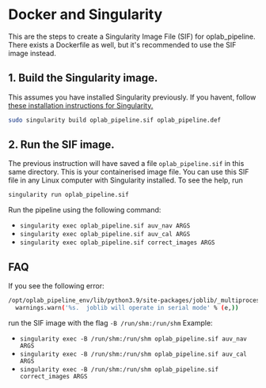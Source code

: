 # Docker and Singularity

This are the steps to create a Singularity Image File (SIF) for oplab_pipeline.
There exists a Dockerfile as well, but it's recommended to use the SIF image
instead.

## 1. Build the Singularity image. 
This assumes you have installed Singularity previously. If you havent, follow [these installation instructions for Singularity.](https://sylabs.io/guides/master/user-guide/quick_start.html#quick-installation-steps)

```sh
sudo singularity build oplab_pipeline.sif oplab_pipeline.def
```

## 2. Run the SIF image.
The previous instruction will have saved a file `oplab_pipeline.sif` in this same directory. This is your containerised image file. You can use this SIF file in any Linux computer with Singularity installed. To see the help, run

```sh
singularity run oplab_pipeline.sif
```

Run the pipeline using the following command:
 - `singularity exec oplab_pipeline.sif auv_nav ARGS`
 - `singularity exec oplab_pipeline.sif auv_cal ARGS`
 - `singularity exec oplab_pipeline.sif correct_images ARGS`

## FAQ

If you see the following error:

```sh
/opt/oplab_pipeline_env/lib/python3.9/site-packages/joblib/_multiprocessing_helpers.py:45: UserWarning: [Errno 2] No such file or directory.  joblib will operate in serial mode
  warnings.warn('%s.  joblib will operate in serial mode' % (e,))
```

run the SIF image with the flag `-B /run/shm:/run/shm` Example:
- `singularity exec -B /run/shm:/run/shm oplab_pipeline.sif auv_nav ARGS`
- `singularity exec -B /run/shm:/run/shm oplab_pipeline.sif auv_cal ARGS`
- `singularity exec -B /run/shm:/run/shm oplab_pipeline.sif correct_images ARGS`